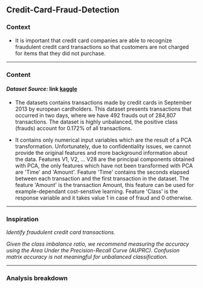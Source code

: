 ## Credit-Card-Fraud-Detection

### Context

* It is important that credit card companies are able to recognize fraudulent credit card transactions so that customers are not charged for items that they did not purchase.

---
### Content 

#### *Dataset Source:*  link  [kaggle](https://www.kaggle.com/mlg-ulb/creditcardfraud)

* The datasets contains transactions made by credit cards in September 2013 by european cardholders. This dataset presents transactions that occurred in two days, where we have 492 frauds out of 284,807 transactions. The dataset is highly unbalanced, the positive class (frauds) account for 0.172% of all transactions.

* It contains only numerical input variables which are the result of a PCA transformation. Unfortunately, due to confidentiality issues, we cannot provide the original features and more background information about the data. Features V1, V2, ... V28 are the principal components obtained with PCA, the only features which have not been transformed with PCA are 'Time' and 'Amount'. Feature 'Time' contains the seconds elapsed between each transaction and the first transaction in the dataset. The feature 'Amount' is the transaction Amount, this feature can be used for example-dependant cost-senstive learning. Feature 'Class' is the response variable and it takes value 1 in case of fraud and 0 otherwise.

---
### Inspiration 

*Identify fraudulent credit card transactions.*

*Given the class imbalance ratio, we recommend measuring the accuracy using the Area Under the Precision-Recall Curve (AUPRC). Confusion matrix accuracy is not meaningful for unbalanced classification.*

---
### Analysis breakdown
